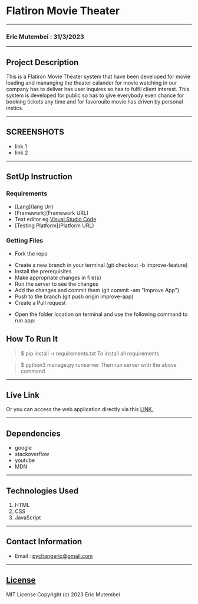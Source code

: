 # Flatiron Movie Theater
*****
### Eric Mutembei : 31/3/2023
****
## Project Description
This is a Flatiron Movie Theater system that have been developed for movie loading and mananging the theater calander for 
movie watching in our company has to deliver has user inquires so has to fulfil client interest.
This system is developed for public so has to give everybody even chance for booking tickets any time and for favorouite movie
has driven by personal instics.
******

## SCREENSHOTS
- link 1
- link 2


********
## SetUp Instruction
### Requirements
* [Lang](lang Url)
* [Framework](Framework URL)
* Text editor eg [Visual Studio Code](https://code.visualstudio.com/download)
* [Testing Platform](Platform URL)


### Getting Files
* Fork the repo
- Create a new branch in your terminal (git checkout -b improve-feature)
- Install the prerequisites
- Make appropriate changes in file(s)
- Run the server to see the changes
- Add the changes and commit them (git commit -am "Improve App")
- Push to the branch (git push origin improve-app)
- Create a Pull request
* Open the folder location on terminal and use the following command to run app:

## How To Run It
>  $ pip install -r requirements.txt
To install all requirements

> $ python3 manage.py runserver
Then run server with the above command
*****
## Live Link
Or you can access the web application directly via this [LINK.](link.com/)
*****
## Dependencies
- google
- stackoverflow
- youtube
- MDN
*****
## Technologies Used
1. HTML
2. CSS
3. JavaScript
*****
## Contact Information
* Email : pychangeric@gmail.com
*****
## [License](LICENSE)
MIT License
Copyright (c) 2023 Eric Mutembei